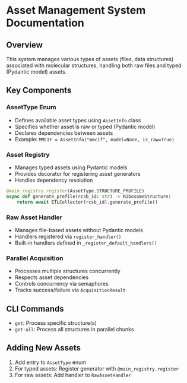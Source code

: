 # Asset Management System Documentation

## Overview
This system manages various types of assets (files, data structures) associated with molecular structures, handling both raw files and typed (Pydantic model) assets.

## Key Components

### AssetType Enum
- Defines available asset types using `AssetInfo` class
- Specifies whether asset is raw or typed (Pydantic model)
- Declares dependencies between assets
- Example: `MMCIF = AssetInfo("mmcif", model=None, is_raw=True)`

### Asset Registry
- Manages typed assets using Pydantic models
- Provides decorator for registering asset generators
- Handles dependency resolution
```python
@main_registry.register(AssetType.STRUCTURE_PROFILE)
async def generate_profile(rcsb_id: str) -> RibosomeStructure:
    return await ETLCollector(rcsb_id).generate_profile()
```

### Raw Asset Handler
- Manages file-based assets without Pydantic models
- Handlers registered via `register_handler()`
- Built-in handlers defined in `_register_default_handlers()`

### Parallel Acquisition
- Processes multiple structures concurrently
- Respects asset dependencies
- Controls concurrency via semaphores
- Tracks success/failure via `AcquisitionResult`

## CLI Commands
- `get`: Process specific structure(s)
- `get-all`: Process all structures in parallel chunks

## Adding New Assets
1. Add entry to `AssetType` enum
2. For typed assets: Register generator with `@main_registry.register`
3. For raw assets: Add handler to `RawAssetHandler`
